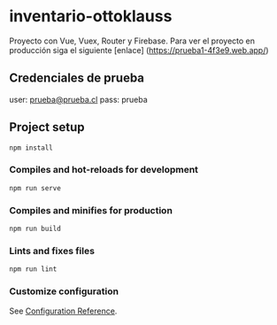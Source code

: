 # inventario-ottoklauss
Proyecto con Vue, Vuex, Router y Firebase. Para ver el proyecto en producción siga el siguiente [enlace] (https://prueba1-4f3e9.web.app/)

## Credenciales de prueba

user: prueba@prueba.cl
pass: prueba


## Project setup
```
npm install
```

### Compiles and hot-reloads for development
```
npm run serve
```

### Compiles and minifies for production
```
npm run build
```

### Lints and fixes files
```
npm run lint
```

### Customize configuration
See [Configuration Reference](https://cli.vuejs.org/config/).
